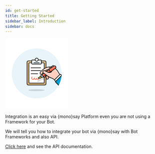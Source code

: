 ```yaml
---
id: get-started
title: Getting Started
sidebar_label: Introduction
sidebar: docs
---
```


<img src="/img/svg/tasks.svg" width="200" />

Integration is an easy via {mono}say Platform even you are not using a Framework for your Bot.

We will tell you how to integrate your bot via {mono}say with Bot Frameworks and also API.

[<i class="fas fa-book"></i> Click here](api.html) and see the API documentation.  
